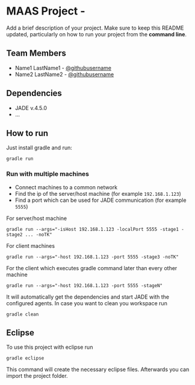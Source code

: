# MAAS Project - <Team Name>

Add a brief description of your project. Make sure to keep this README updated, particularly on how to run your project from the **command line**.

## Team Members
* Name1 LastName1 - [@githubusername](https://github.com/username)
* Name2 LastName2 - [@githubusername](https://github.com/username)

## Dependencies
* JADE v.4.5.0
* ...

## How to run
Just install gradle and run:

    gradle run

### Run with multiple machines
- Connect machines to a common network
- Find the ip of the server/host machine (for example `192.168.1.123`)
- Find a port which can be used for JADE communication (for example `5555`)

For server/host machine

    gradle run --args="-isHost 192.168.1.123 -localPort 5555 -stage1 -stage2 ... -noTK"

For client machines

    gradle run --args="-host 192.168.1.123 -port 5555 -stage3 -noTK"
    
For the client which executes gradle command later than every other machine

    gradle run --args="-host 192.168.1.123 -port 5555 -stageN"


It will automatically get the dependencies and start JADE with the configured agents.
In case you want to clean you workspace run

    gradle clean

## Eclipse
To use this project with eclipse run

    gradle eclipse

This command will create the necessary eclipse files.
Afterwards you can import the project folder.
